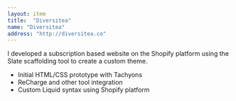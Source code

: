 ```yaml
---
layout: item
title:  "Diversitea"
name: "Diversitea"
address: "http://diversitea.co"
---
```


I developed a subscription based website on the Shopify platform using the Slate scaffolding tool to create a custom theme.

- Initial HTML/CSS prototype with Tachyons
- ReCharge and other tool integration
- Custom Liquid syntax using Shopify platform
